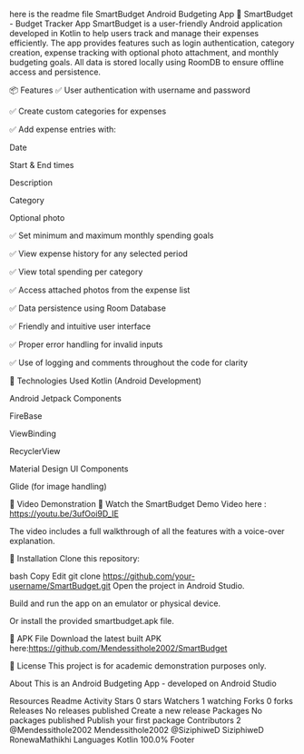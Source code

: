 here is the readme file SmartBudget Android Budgeting App
📱 SmartBudget - Budget Tracker App SmartBudget is a user-friendly Android application developed in Kotlin to help users track and manage their expenses efficiently. The app provides features such as login authentication, category creation, expense tracking with optional photo attachment, and monthly budgeting goals. All data is stored locally using RoomDB to ensure offline access and persistence.

📦 Features ✅ User authentication with username and password

✅ Create custom categories for expenses

✅ Add expense entries with:

Date

Start & End times

Description

Category

Optional photo

✅ Set minimum and maximum monthly spending goals

✅ View expense history for any selected period

✅ View total spending per category

✅ Access attached photos from the expense list

✅ Data persistence using Room Database

✅ Friendly and intuitive user interface

✅ Proper error handling for invalid inputs

✅ Use of logging and comments throughout the code for clarity

🧪 Technologies Used Kotlin (Android Development)

Android Jetpack Components

FireBase

ViewBinding

RecyclerView

Material Design UI Components

Glide (for image handling)

🎥 Video Demonstration 🔗 Watch the SmartBudget Demo Video here : https://youtu.be/3ufOoi9D_IE

The video includes a full walkthrough of all the features with a voice-over explanation.

📲 Installation Clone this repository:

bash Copy Edit git clone https://github.com/your-username/SmartBudget.git Open the project in Android Studio.

Build and run the app on an emulator or physical device.

Or install the provided smartbudget.apk file.

📂 APK File Download the latest built APK here:https://github.com/Mendessithole2002/SmartBudget


📄 License This project is for academic demonstration purposes only.

About
This is an Android Budgeting App - developed on Android Studio

Resources
 Readme
 Activity
Stars
 0 stars
Watchers
 1 watching
Forks
 0 forks
Releases
No releases published
Create a new release
Packages
No packages published
Publish your first package
Contributors
2
@Mendessithole2002
Mendessithole2002
@SiziphiweD
SiziphiweD
RonewaMathikhi
Languages
Kotlin
100.0%
Footer
